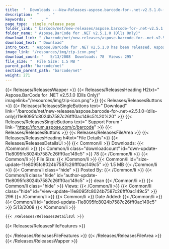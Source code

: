 ```yaml
---
title:  "  Downloads ---New-Releases-aspose.barcode-for-.net-v2.5.1.0-(dlls-only) . " 
description:  "    . " 
keywords:  "    . " 
page_type:  single_release_page
folder_link: " barcode/net/new-releases/aspose.barcode-for-.net-v2.5.1.0-(dlls-only)/"
folder_name: " Aspose.BarCode for .NET v2.5.1.0 (Dlls Only)"
download_link: " /barcode/net/new-releases/aspose.barcode-for-.net-v2.5.1.0-(dlls-only)/11e8095fc8024b7587c26fff0ac149c5"
download_text: " Download"
Intro_text: " Aspose.BarCode for .NET v2.5.1.0 has been released. Aspose.BarCode is an All-In-..."
image_link: "/resources/img/zip-icon.png"
download_count: "   5/13/2008  Downloads: 78  Views: 295"
file_size: "  File Size: 1.5 MB "
parent_path: "barcode/net"
section_parent_path: "barcode/net"
weight: 271 
---
```


{{< Releases/ReleasesWapper >}}
  {{< Releases/ReleasesHeading H2txt=" Aspose.BarCode for .NET v2.5.1.0 (Dlls Only)" imagelink="/resources/img/zip-icon.png">}}
  {{< Releases/ReleasesButtons >}}
    {{< Releases/ReleasesSingleButtons text=" Download" link="/barcode/net/new-releases/aspose.barcode-for-.net-v2.5.1.0-(dlls-only)/11e8095fc8024b7587c26fff0ac149c5%20%20" >}}
    {{< Releases/ReleasesSingleButtons text=" Support Forum " link="https://forum.aspose.com/c/barcode" >}}
  {{< Releases/ReleasesButtons >}}
  {{< Releases/ReleasesFileArea >}}
    {{< Releases/ReleasesHeading h4txt="File Details">}}
    {{< Releases/ReleasesDetailsUl >}}
            {{< Common/li  >}} Downloads: {{< /Common/li >}} 
      {{< Common/li class="downloadcount" id="dwn-update-11e8095fc8024b7587c26fff0ac149c5" >}} 78 {{< /Common/li >}} 
      {{< Common/li  >}} File Size: {{< /Common/li >}} 
      {{< Common/li id="size-update-11e8095fc8024b7587c26fff0ac149c5" >}} 1.5 MB {{< /Common/li >}} 
      {{< Common/li  class="hide" >}} Posted By: {{< /Common/li >}} 
      {{< Common/li class="hide" id="author-update-11e8095fc8024b7587c26fff0ac149c5" >}} dean {{< /Common/li >}} 
      {{< Common/li class="hide"  >}} Views: {{< /Common/li >}} 
      {{< Common/li class="hide" id="view-update-11e8095fc8024b7587c26fff0ac149c5" >}} 296 {{< /Common/li >}} 
      {{< Common/li  >}} Date Added: {{< /Common/li >}} 
      {{< Common/li id="added-update-11e8095fc8024b7587c26fff0ac149c5" >}} 5/13/2008 {{< /Common/li >}} 

    {{< /Releases/ReleasesDetailsUl >}}

  {{< Releases/ReleasesFileFeatures >}}
      
  {{< /Releases/ReleasesFileFeatures >}}
 {{< /Releases/ReleasesFileArea >}}
{{< /Releases/ReleasesWapper >}}


